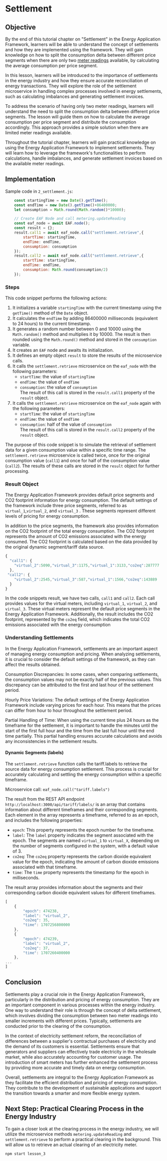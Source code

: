 # Settlement

## Objective
By the end of this tutorial chapter on "Settlement" in the Energy Application Framework, learners will be able to understand the concept of settlements and how they are implemented using the framework. They will gain knowledge on how to split the consumption delta between different price segments when there are only two [meter readings](?md=lesson_1.md) available, by calculating the average consumption per price segment.

In this lesson, learners will be introduced to the importance of settlements in the energy industry and how they ensure accurate reconciliation of energy transactions. They will explore the role of the settlement microservice in handling complex processes involved in energy settlements, such as calculating imbalances and generating settlement invoices.

To address the scenario of having only two meter readings, learners will understand the need to split the consumption delta between different price segments. The lesson will guide them on how to calculate the average consumption per price segment and distribute the consumption accordingly. This approach provides a simple solution when there are limited meter readings available.

Throughout the tutorial chapter, learners will gain practical knowledge on using the Energy Application Framework to implement settlements. They will learn how to leverage the framework's functionalities to perform calculations, handle imbalances, and generate settlement invoices based on the available meter readings.

## Implementation
Sample code in `2_settlement.js`:
```javascript
    const startingTime = new Date().getTime();
    const endTime = new Date().getTime()+86400000;
    let consumption = Math.round(Math.random()*10000);

    // Create EAF Node and call metering.updateReading
    const eaf_node = await EAF.node();
    const result = {};
    result.call1 = await eaf_node.call("settlement.retrieve",{
        startTime: startingTime,
        endTime: endTime,
        consumption: consumption    
    });
    result.call2 = await eaf_node.call("settlement.retrieve",{
        startTime: startingTime,
        endTime: endTime,
        consumption: Math.round(consumption/2)    
    });
```

### Steps
This code snippet performs the following actions:


1.  It initializes a variable `startingTime` with the current timestamp using the `getTime()` method of the `Date` object.
2.  It calculates the `endTime` by adding 86400000 milliseconds (equivalent to 24 hours) to the current timestamp.
3.  It generates a random number between 0 and 10000 using the `Math.random()` method and multiplies it by 10000. The result is then rounded using the `Math.round()` method and stored in the `consumption` variable.
4.  It creates an `EAF` node and awaits its initialization.
5.  It defines an empty object `result` to store the results of the microservice calls.
6.  It calls the `settlement.retrieve` microservice on the `eaf_node` with the following parameters:
    -   `startTime`: the value of `startingTime`
    -   `endTime`: the value of `endTime`
    -   `consumption`: the value of `consumption`  
        The result of this call is stored in the `result.call1` property of the `result` object.
7.  It calls the `settlement.retrieve` microservice on the `eaf_node` again with the following parameters:
    -   `startTime`: the value of `startingTime`
    -   `endTime`: the value of `endTime`
    -   `consumption`: half of the value of `consumption`  
        The result of this call is stored in the `result.call2` property of the `result` object.

The purpose of this code snippet is to simulate the retrieval of settlement data for a given consumption value within a specific time range. The `settlement.retrieve` microservice is called twice, once for the original consumption value (`call1`) and once for half of the consumption value (`call2`). The results of these calls are stored in the `result` object for further processing.

### Result Object

The Energy Application Framework provides default price segments and CO2 footprint information for energy consumption. The default settings of the framework include three price segments, referred to as `virtual_1`,`virtual_2`, and `virtual_3` . These segments represent different levels of pricing for energy consumption.

In addition to the price segments, the framework also provides information on the CO2 footprint of the total energy consumption. The CO2 footprint represents the amount of CO2 emissions associated with the energy consumed. The CO2 footprint is calculated based on the data provided by the original dynamic segment/tariff data source.

```javascript
{
  "call1": {
    "virtual_2":5090,"virtual_3":1175,"virtual_1":3133,"co2eq":287777
  },
 "call2": {
    "virtual_2":2545,"virtual_3":587,"virtual_1":1566,"co2eq":143889
  }
}
```

In the code snippets result, we have two calls, `call1` and `call2`. Each call provides values for the virtual meters, including `virtual_1`, `virtual_2`, and `virtual_3`. These virtual meters represent the default price segments in the Energy Application Framework. Additionally, the result includes the CO2 footprint, represented by the `co2eq` field, which indicates the total CO2 emissions associated with the energy consumption

### Understanding Settlements

In the Energy Application Framework, settlements are an important aspect of managing energy consumption and pricing. When analyzing settlements, it is crucial to consider the default settings of the framework, as they can affect the results obtained.

Consumption Discrepancies:
In some cases, when comparing settlements, the consumption values may not be exactly half of the previous values. This discrepancy can be attributed to the first and last hour of the settlement period.

Hourly Price Variations:
The default settings of the Energy Application Framework include varying prices for each hour. This means that the prices can differ from hour to hour throughout the settlement period.

Partial Handling of Time:
When using the current time plus 24 hours as the timeframe for the settlement, it is important to handle the minutes until the start of the first full hour and the time from the last full hour until the end time partially. This partial handling ensures accurate calculations and avoids any inconsistencies in the settlement results.

#### Dynamic Segments (labels)
The `settlement.retrieve` function calls the tariff.labels to retrieve the source data for energy consumption settlement. This process is crucial for accurately calculating and settling the energy consumption within a specific timeframe.

Microservice call: `eaf_node.call("tariff.labels")`


The result from the REST API endpoint `http://localhost:3000/api/tariff/labels/` is an array that contains information about different timeframes and their corresponding segments. Each element in the array represents a timeframe, referred to as an epoch, and includes the following properties:

-   `epoch`: This property represents the epoch number for the timeframe.
-   `label`: The `label` property indicates the segment associated with the epoch. The segments are named `virtual_1` to `virtual_X`, depending on the number of segments configured in the system, with a default value of 3.
-   `co2eq`: The `co2eq` property represents the carbon dioxide equivalent value for the epoch, indicating the amount of carbon dioxide emissions associated with that timeframe.
-   `time`: The `time` property represents the timestamp for the epoch in milliseconds.

The result array provides information about the segments and their corresponding carbon dioxide equivalent values for different timeframes.
```javascript
[
    {
        "epoch": 474238,
        "label": "virtual_2",
        "co2eq": 35,
        "time": 1707256800000
    },
    {
        "epoch": 474239,
        "label": "virtual_2",
        "co2eq": 37,
        "time": 1707260400000
    },
...
]
```

## Conclusion 
Settlements play a crucial role in the Energy Application Framework, particularly in the distribution and pricing of energy consumption. They are an important component in various processes within the energy industry. One way to understand their role is through the concept of delta settlement, which involves dividing the consumption between two meter readings into smaller increments with different prices. Typically, settlements are conducted prior to the clearing of the consumption.

In the context of electricity settlement reform, the reconciliation of differences between a supplier's contractual purchases of electricity and the demand of its customers is essential. Settlements ensure that generators and suppliers can effectively trade electricity in the wholesale market, while also accurately accounting for customer usage. The introduction of smart meters has further enhanced the settlement process by providing more accurate and timely data on energy consumption.

Overall, settlements are integral to the Energy Application Framework as they facilitate the efficient distribution and pricing of energy consumption. They contribute to the development of sustainable applications and support the transition towards a smarter and more flexible energy system.

## Next Step: Practical Clearing Process in the Energy Industry
To gain a closer look at the clearing process in the energy industry, we will utilize the microservice methods `metering.updateReading` and `settlement.retrieve` to perform a practical clearing in the background. This will allow us to retrieve an actual clearing of an electricity meter.

`npm start lesson_3`

